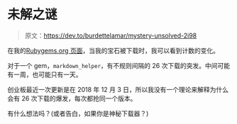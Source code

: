 # 未解之谜

> 原文：<https://dev.to/burdettelamar/mystery-unsolved-2i98>

在我的[Rubygems.org 页面](https://rubygems.org/profiles/BurdetteLamar)，当我的宝石被下载时，我可以看到计数的变化。

对于一个 gem，`markdown_helper`，有不规则间隔的 26 次下载的突发。中间可能有一周，也可能只有一天。

创业板最近一次更新是在 2018 年 12 月 3 日，所以我没有一个理论来解释为什么会有 26 次下载的爆发，每次都抢同一个版本。

有什么想法吗？(或者告白，如果你是神秘下载器？)
